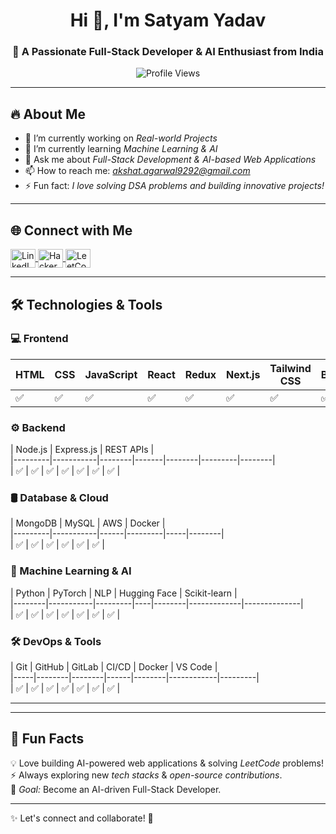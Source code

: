 <h1 align="center">Hi 👋, I'm Satyam Yadav</h1>
<h3 align="center">🚀 A Passionate Full-Stack Developer & AI Enthusiast from India</h3>

<p align="center">
  <img src="https://komarev.com/ghpvc/?username=terror-satyam yadav&label=Profile%20views&color=0e75b6&style=flat" alt="Profile Views" />
</p>

---

## 🔥 About Me  
- 🔭 I’m currently working on *Real-world Projects*  
- 🌱 I’m currently learning *Machine Learning & AI*  
- 💬 Ask me about *Full-Stack Development & AI-based Web Applications*  
- 📫 How to reach me: *akshat.agarwal9292@gmail.com*  
- ⚡ Fun fact: *I love solving DSA problems and building innovative projects!*  

---

## 🌐 Connect with Me  
<p align="left">
  <a href="https://linkedin.com/in/akshat-agarwal-55946a27a" target="blank">
    <img align="center" src="www.linkedin.com/in/satyam-yadav-738773290" alt="LinkedIn" height="30" width="40" />
  </a>
<!--   <a href="https://fb.com/akshat.agarwal" target="blank">
    <img align="center" src="https://raw.githubusercontent.com/rahuldkjain/github-profile-readme-generator/master/src/images/icons/Social/facebook.svg" alt="Facebook" height="30" width="40" />
  </a> -->
<!--   <a href="https://instagram.com/akshatagarwal98" target="blank">
    <img align="center" src="https://raw.githubusercontent.com/rahuldkjain/github-profile-readme-generator/master/src/images/icons/Social/instagram.svg" alt="Instagram" height="30" width="40" />
  </a> -->
  <a href="https://www.hackerrank.com/csai__1520018" target="blank">
    <img align="center" src="https://www.hackerrank.com/profile/saty23071002521" alt="HackerRank" height="30" width="40" />
  </a>
  <a href="https://leetcode.com/u/satyam_217/" target="blank">
    <img align="center" src="https://raw.githubusercontent.com/rahuldkjain/github-profile-readme-generator/master/src/images/icons/Social/leet-code.svg" alt="LeetCode" height="30" width="40" />
  </a>
</p>

---

## 🛠 Technologies & Tools  

### 💻 Frontend  
| HTML | CSS | JavaScript | React | Redux | Next.js | Tailwind CSS | Bootstrap |  
|------|-----|-----------|--------|--------|--------|-------------|-----------|  
| ✅   | ✅  | ✅        | ✅     | ✅     | ✅     | ✅         | ✅        |  

### ⚙ Backend  
| Node.js | Express.js | REST APIs |  
|---------|-----------|--------|-------|--------|---------|--------|  
| ✅      | ✅        | ✅     | ✅    | ✅     | ✅      | ✅      |  

### 🛢 Database & Cloud  
| MongoDB | MySQL  | AWS | Docker |  
|---------|-----------|------|---------|-----|--------|  
| ✅      | ✅        | ✅   | ✅      | ✅  | ✅      |  

### 🤖 Machine Learning & AI  
| Python  | PyTorch | NLP  | Hugging Face | Scikit-learn |  
|--------|-----------|---------|----|--------|-------------|--------------|  
| ✅     | ✅        | ✅      | ✅  | ✅      | ✅         | ✅           |  

### 🛠 DevOps & Tools  
| Git | GitHub | GitLab | CI/CD | Docker | VS Code |  
|-----|--------|--------|------|--------|------------|---------|  
| ✅   | ✅     | ✅     | ✅   | ✅     | ✅         | ✅       |  

---


---

## 🚀 Fun Facts  
💡 Love building AI-powered web applications & solving *LeetCode* problems!  
⚡ Always exploring new *tech stacks* & *open-source contributions*.  
🎯 *Goal:* Become an AI-driven Full-Stack Developer.  

---

✨ Let's connect and collaborate! 🚀

